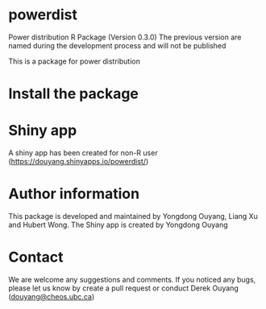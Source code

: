 # powerdist
Power distribution R Package (Version 0.3.0)
The previous version are named during the development process and will not be published


This is a package for power distribution 


# Install the package


# Shiny app

A shiny app has been created for non-R user (https://douyang.shinyapps.io/powerdist/)



# Author information
This package is developed and maintained by Yongdong Ouyang, Liang Xu and Hubert Wong.
The Shiny app is created by Yongdong Ouyang


# Contact
We are welcome any suggestions and comments. If you noticed any bugs, please let us know by create a pull request or conduct Derek Ouyang (douyang@cheos.ubc.ca)

